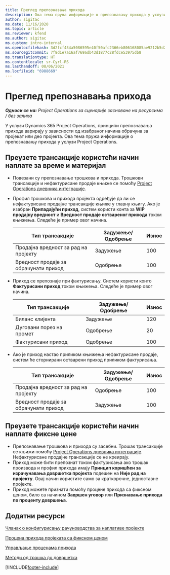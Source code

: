 ```yaml
---
title: Преглед препознавања прихода
description: Ова тема пружа информације о препознавању прихода у услузи Project Operations.
author: sigitac
ms.date: 11/16/2020
ms.topic: article
ms.reviewer: kfend
ms.author: sigitac
ms.custom: intro-internal
ms.openlocfilehash: 3d2fcf434a5086595e40f50afc2366eb806168085ae9212b5d25e3e9bd02e2c6
ms.sourcegitcommit: 7f8d1e7a16af769adb43d1877c28fdce53975db8
ms.translationtype: HT
ms.contentlocale: sr-Cyrl-RS
ms.lasthandoff: 08/06/2021
ms.locfileid: "6988669"
---
```

# <a name="revenue-recognition-overview"></a>Преглед препознавања прихода

_**Односи се на:** Project Operations за сценарије засноване на ресурсима / без залиха_

У услузи Dynamics 365 Project Operations, принципи препознавања прихода варирају у зависности од изабраног начина обрачуна за пројекат или део пројекта. Ова тема пружа информације о препознавању прихода у услузи Project Operations.

## <a name="transactions-accounted-using-time-and-material-billing-method"></a>Преузете трансакције користећи начин наплате за време и материјал

- Повезани су препознавање трошкова и прихода. Трошкови трансакције и нефактурисане продаје књиже се помоћу [Project Operations дневника интеграције](../project-accounting/project-operations-integration-journal.md).
- Профил трошкова и прихода пројекта одређује да ли се нефактурисане продајне трансакције књиже у главну књигу. Ако је изабран **Припадајући приход**, систем користи конта за **WIP продајну вредност** и **Вредност продаје оствареног прихода** током књижења. Следеће је пример овог начина.  

  | Тип трансакције | Задужење/Одобрење | Износ |
  | --- | --- | --- |
  | Продајна вредност за рад на пројекту | Задужење | 100 |
  | Вредност продаје за обрачунати приход | Одобрење | 100 |

- Приход се препознаје при фактурисању. Систем користи конто **Фактурисани приход** током књижења. Следеће је пример овог начина.  

  | Тип трансакције | Задужење/Одобрење | Износ |
  | --- | --- | --- |
  | Биланс клијента | Задужење | 120 |
  | Дуговани порез на промет | Одобрење | 20 |
  | Фактурисани приход | Одобрење | 100 |

- Ако је приход настао приликом књижења нефактурисане продаје, систем ће сторнирани остварени приход приликом фактурисања.

  | Тип трансакције | Задужење/Одобрење | Износ |
  | --- | --- | --- |
  | Продајна вредност за рад на пројекту | Одобрење | 100 |
  | Вредност продаје за обрачунати приход | Задужење | 100 |

## <a name="transactions-accounted-using-the-fixed-price-billing-method"></a>Преузете трансакције користећи начин наплате фиксне цене

- Препознавање трошкова и прихода су засебни. Трошак трансакције се књижи помоћу [Project Operations дневника интеграције](../project-accounting/project-operations-integration-journal.md). Нефактурисане продајне трансакције се не креирају.
- Приход може бити препознат током фактурисања ако трошак производа и профил прихода имају **Принцип коришћен за израчунавања довршетка пројекта** подешен на **Није рад на пројекту**. Овај начин користите само за краткорочне, једноставне пројекте.
- Приход можете признати помоћу процене прихода са фиксном ценом, било са начином **Завршен уговор** или **Признавање прихода по проценту довршења**.

## <a name="additional-resources"></a>Додатни ресурси
[Чланак о конфигурисању рачуноводства за наплативе пројекте](../project-accounting/configure-accounting-billable-projects.md)

[Процена прихода пројеката са фиксном ценом](rev-rec-percentage-completion-method.md)

[Управљање проценама прихода](rev-rec-completed-contract-method.md)

[Методи од трошка до довршетка](cost-complete-methods.md)


[!INCLUDE[footer-include](../includes/footer-banner.md)]